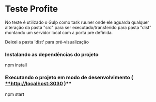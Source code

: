 # **Teste Profite**

No teste é utilizado o Gulp como task ruuner onde ele aguarda qualquer alteração da pasta "src" para ser executado/transferido para pasta "dist" montando um servidor local com a porta pre definida.

Deixei a pasta 'dist' para pré-visualização

### **Instalando as dependências do projeto**

npm install

### **Executando o projeto em modo de desenvolvimento (** [**http://localhost:3030](http://localhost:3000/) )**

npm start
